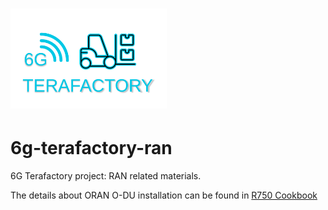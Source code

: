 <h1 align="left">
    <a href="https://github.com/advaoptical/6g-terafactory-ran"><img src="https://github.com/advaoptical/6g-terafactory-ran/blob/main/project_logo_6G-TERAFACTORY.svg"  width="250"></a>
</h1>

# 6g-terafactory-ran #
6G Terafactory project: RAN related materials.

The details about ORAN O-DU installation can be found in [R750 Cookbook](doc/R750-DU-cookbook.md)
